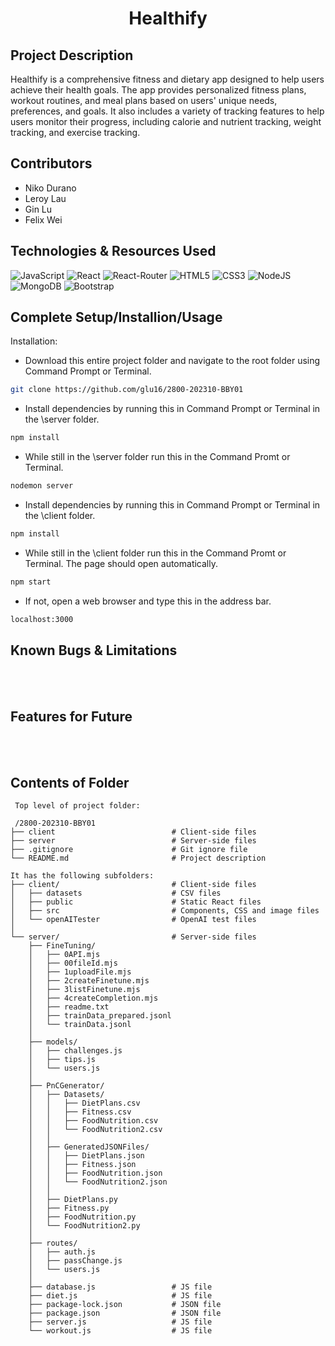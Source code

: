 <h1 align="center"> Healthify </h1> 
<div align="center">
  <a align="center" href="https://github.com/glu16/2800-202310-BBY01"></a>
</div>

## Project Description

Healthify is a comprehensive fitness and dietary app designed to help users achieve their health goals. The app provides personalized fitness plans, workout routines, and meal plans based on users' unique needs, preferences, and goals. It also includes a variety of tracking features to help users monitor their progress, including calorie and nutrient tracking, weight tracking, and exercise tracking.

## Contributors

- Niko Durano
- Leroy Lau
- Gin Lu
- Felix Wei

## Technologies & Resources Used

![JavaScript](https://img.shields.io/badge/javascript-%23323330.svg?style=for-the-badge&logo=javascript&logoColor=%23F7DF1E)
![React](https://img.shields.io/badge/React-20232A?style=for-the-badge&logo=react&logoColor=61DAFB)
![React-Router](https://img.shields.io/badge/React_Router-CA4245?style=for-the-badge&logo=react-router&logoColor=white)
![HTML5](https://img.shields.io/badge/HTML5-E34F26?style=for-the-badge&logo=html5&logoColor=white)
![CSS3](https://img.shields.io/badge/css3-%231572B6.svg?style=for-the-badge&logo=css3&logoColor=white)
![NodeJS](https://img.shields.io/badge/node.js-6DA55F?style=for-the-badge&logo=node.js&logoColor=white)
![MongoDB](https://img.shields.io/badge/MongoDB-4EA94B?style=for-the-badge&logo=mongodb&logoColor=white)
![Bootstrap](https://img.shields.io/badge/bootstrap-%23563D7C.svg?style=for-the-badge&logo=bootstrap&logoColor=white)

## Complete Setup/Installion/Usage

Installation:
* Download this entire project folder and navigate to the root folder using Command Prompt or Terminal.
```sh
git clone https://github.com/glu16/2800-202310-BBY01
```
* Install dependencies by running this in Command Prompt or Terminal in the \server folder.
```sh
npm install
```
*  While still in the \server folder run this in the Command Promt or Terminal.
```sh
nodemon server
```
*  Install dependencies by running this in Command Prompt or Terminal in the \client folder.
```sh
npm install
```
* While still in the \client folder run this in the Command Promt or Terminal. The page should open automatically.
```sh
npm start
```
* If not, open a web browser and type this in the address bar.
```sh
localhost:3000
```

## Known Bugs & Limitations

<br>
<br>

## Features for Future

<br>
<br>

## Contents of Folder

```
 Top level of project folder:

 /2800-202310-BBY01
├── client                          # Client-side files
├── server                          # Server-side files 
├── .gitignore                      # Git ignore file
└── README.md                       # Project description

It has the following subfolders:
├── client/                         # Client-side files
│   ├── datasets                    # CSV files
│   ├── public                      # Static React files
│   ├── src                         # Components, CSS and image files
│   └── openAITester                # OpenAI test files
│
└── server/                         # Server-side files 
    ├── FineTuning/
    │   ├── 0API.mjs
    │   ├── 00fileId.mjs
    │   ├── 1uploadFile.mjs
    │   ├── 2createFinetune.mjs
    │   ├── 3listFinetune.mjs
    │   ├── 4createCompletion.mjs
    │   ├── readme.txt
    │   ├── trainData_prepared.jsonl
    │   └── trainData.jsonl               
    │
    ├── models/
    │   ├── challenges.js
    │   ├── tips.js
    │   └── users.js                
    │
    ├── PnCGenerator/
    │   ├── Datasets/
    │   │   ├── DietPlans.csv
    │   │   ├── Fitness.csv
    │   │   ├── FoodNutrition.csv
    │   │   └── FoodNutrition2.csv  
    │   │
    │   ├── GeneratedJSONFiles/
    │   │   ├── DietPlans.json
    │   │   ├── Fitness.json
    │   │   ├── FoodNutrition.json
    │   │   └── FoodNutrition2.json  
    │   │
    │   ├── DietPlans.py
    │   ├── Fitness.py
    │   ├── FoodNutrition.py
    │   └── FoodNutrition2.py  
    │  
    ├── routes/
    │   ├── auth.js
    │   ├── passChange.js
    │   └── users.js                
    │
    ├── database.js                 # JS file
    ├── diet.js                     # JS file
    ├── package-lock.json           # JSON file
    ├── package.json                # JSON file
    ├── server.js                   # JS file
    └── workout.js                  # JS file
```
